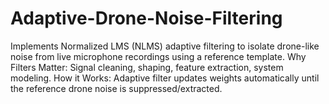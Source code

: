 # Adaptive-Drone-Noise-Filtering
Implements Normalized LMS (NLMS) adaptive filtering to isolate drone-like noise from live microphone recordings using a reference template.
Why Filters Matter: Signal cleaning, shaping, feature extraction, system modeling.
How it Works: Adaptive filter updates weights automatically until the reference drone noise is suppressed/extracted.
